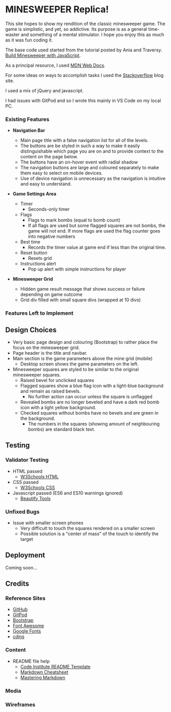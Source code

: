 # MINESWEEPER Replica!

This site hopes to show my rendition of the classic minesweeper game. The game is simplistic, and yet, so addictive. Its purpose is as a general time-waster and something of a mental stimulator.
I hope you enjoy this as much as it was fun coding it.

The base code used started from the tutorial posted by Ania and Traversy. [Build Minesweeper with JavaScript](https://www.youtube.com/watch?v=W0No1JDc6vE).

As a principal resource, I used [MDN Web Docs](https://developer.mozilla.org/en-US/docs/Web/JavaScript/Reference).

For some ideas on ways to accomplish tasks I used the [Stackoverflow](https://stackoverflow.com/) blog site.

I used a mix of jQuery and javascript.

I had issues with GitPod and so I wrote this mainly in VS Code on my local PC.

### Existing Features

+ __Navigation Bar__

    + Main page title with a false navigation list for all of the levels.
    + The buttons are be styled in such a way to make it easily distinguishable which page you are on and to provide context to the content on the page below.
    + The buttons have an on-hover event with radial shadow
    + The navigation buttons are large and coloured separately to make them easy to select on mobile devices.
    + Use of device navigation is unnecessary as the navigation is intuitive and easy to understand.

+ __Game Settings Area__

    + Timer
        + Seconds-only timer
    + Flags
        + Flags to mark bombs (equal to bomb count)
        + If all flags are used but some flagged squares are not bombs, the game will not end. If more flags are used the flag counter goes into negative numbers
    + Best time
        + Records the timer value at game end if less than the original time.
    + Reset button
        + Resets grid
    + Instructions alert
        + Pop up alert with simple instructions for player

+ __Minesweeper Grid__

    + Hidden game result message that shows success or failure depending on game outcome
    + Grid div filled with small square divs (wrapped at 10 divs)

### Features Left to Implement

## Design Choices

+ Very basic page design and colouring (Bootstrap) to rather place the focus on the minesweeper grid.
+ Page header is the title and navbar.
+ Main section is the game parameters above the mine grid (mobile)
    + Desktop screen shows the game parameters on the left.
+ Minesweeper squares are styled to be similar to the original minesweeper squares.
    + Raised bevel for unclicked squares
    + Flagged squares show a blue flag icon with a light-blue background and remain as raised bevels.
        + No further action can occur unless the square is unflagged
    + Revealed bombs are no longer beveled and have a dark red bomb icon with a light yellow background.
    + Checked squares without bombs have no bevels and are green in the background.
        + The numbers in the squares (showing amount of neighbouring bombs) are standard black text.

## Testing

### Validator Testing

+ HTML passed
    + [W3Schools HTML](https://validator.w3.org/#validate_by_input)
+ CSS passed
    + [W3Schools CSS](https://jigsaw.w3.org/css-validator/#validate_by_input)
+ Javascript passed (ES6 and ES10 warnings ignored)
    + [Beautify Tools](https://beautifytools.com/javascript-validator.php)

### Unfixed Bugs

+ Issue with smaller screen phones
    + Very difficult to touch the squares rendered on a smaller screen
    + Possible solution is a "center of mass" of the touch to identify the target

## Deployment

Coming soon...

## Credits

### Reference Sites

+ [GitHub](https://github.com/)
+ [GitPod](https://gitpod.io/)
+ [Bootstrap](https://getbootstrap.com/)
+ [Font Awesome](https://fontawesome.com/)
+ [Google Fonts](https://fonts.google.com/)
+ [cdjns](https://cdnjs.com/)

### Content

+ README file help
    + [Code Institute README Template](https://github.com/Code-Institute-Solutions/readme-template)
    + [Markdown Cheatsheet](https://github.com/adam-p/markdown-here/wiki/Markdown-Cheatsheet)
    + [Mastering Markdown](https://guides.github.com/features/mastering-markdown/)

### Media

### Wireframes
